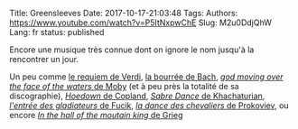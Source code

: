 Title: ﻿Greensleeves
Date: 2017-10-17-21:03:48
Tags: 
Authors: https://www.youtube.com/watch?v=P5ItNxpwChE
Slug: M2u0DdjQhW
Lang: fr
status: published

Encore une musique très connue dont on ignore le nom jusqu'à la rencontrer un jour.

Un peu comme
[le requiem de Verdi](https://www.youtube.com/watch?v=_jBLyIQvNf0),
[la bourrée de Bach](https://www.youtube.com/watch?v=f2SG60Ps6Ic),
[*god moving over the face of the waters* de Moby](https://www.youtube.com/watch?v=3tI1pu5rfZw)
(et à peu près la totalité de sa discographie),
[*Hoedown* de Copland](https://www.youtube.com/watch?v=LsReWx9XdNs),
[*Sabre Dance* de Khachaturian](https://www.youtube.com/watch?v=gqg3l3r_DRI),
[*l'entrée des gladiateurs* de Fucik](https://www.youtube.com/watch?v=_B0CyOAO8y0),
[*la dance des chevaliers* de Prokoviev](https://www.youtube.com/watch?v=DUmq1cpcglQ), ou encore
[*In the hall of the moutain king* de Grieg](https://www.youtube.com/watch?v=xrIYT-MrVaI)

